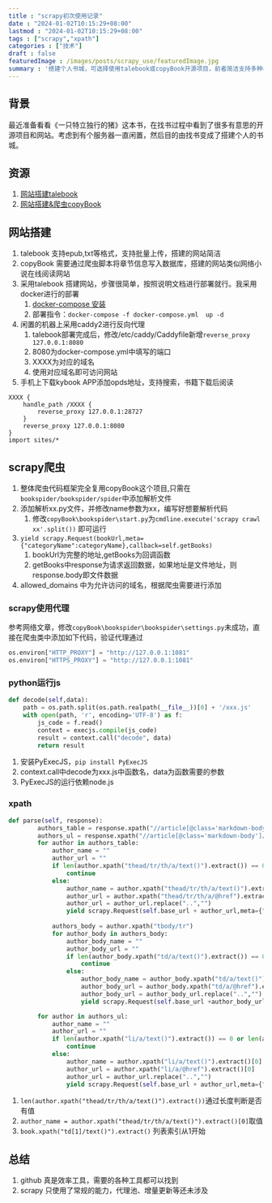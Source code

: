 ```yaml
---
title : "scrapy初次使用记录" 
date : "2024-01-02T10:15:29+08:00" 
lastmod : "2024-01-02T10:15:29+08:00" 
tags : ["scrapy","xpath"] 
categories : ["技术"]
draft : false
featuredImage : /images/posts/scrapy_use/featuredImage.jpg
summary : '搭建个人书城，可选择使用talebook或copyBook开源项目，前者简洁支持多种格式上传，后者类似网络小说网站，需要将章节信息写入数据库。爬虫复用copyBook项目，添加解析文件即可，还可添加代理和在python中运行js'
---
```


## 背景

最近准备看看《一只特立独行的猪》这本书，在找书过程中看到了很多有意思的开源项目和网站。考虑到有个服务器一直闲置，然后目的由找书变成了搭建个人的书城。

## 资源

1. [网站搭建talebook](https://github.com/talebook/talebook)
2. [网站搭建&爬虫copyBook](https://github.com/hahaha108/copyBook)

## 网站搭建

1. talebook 支持epub,txt等格式，支持批量上传，搭建的网站简洁
2. copyBook 需要通过爬虫脚本将章节信息写入数据库，搭建的网站类似网络小说在线阅读网站
3. 采用talebook 搭建网站，步骤很简单，按照说明文档进行部署就行。我采用docker进行的部署
    1. [docker-compose 安装](https://cloud.tencent.com/developer/article/1855291)
    2. 部署指令：`docker-compose -f docker-compose.yml  up -d`
4. 闲置的机器上采用caddy2进行反向代理
    1. talebook部署完成后，修改/etc/caddy/Caddyfile新增`reverse_proxy 127.0.0.1:8080`
    2. 8080为docker-compose.yml中填写的端口
    3. XXXX为对应的域名
    4. 使用对应域名即可访问网站
5. 手机上下载kybook APP添加opds地址，支持搜索，书籍下载后阅读

```plaintext
XXXX {
    handle_path /XXXX {
        reverse_proxy 127.0.0.1:28727
    }
    reverse_proxy 127.0.0.1:8080
}
import sites/*
```

## scrapy爬虫

1. 整体爬虫代码框架完全复用copyBook这个项目,只需在`bookspider/bookspider/spider`中添加解析文件
2. 添加解析xx.py文件，并修改name参数为xx，编写好想要解析代码
    1. 修改`copyBook\bookspider\start.py`为`cmdline.execute('scrapy crawl xx'.split())` 即可运行
3. `yield scrapy.Request(bookUrl,meta={"categoryName":categoryName},callback=self.getBooks)`
    1. bookUrl为完整的地址,getBooks为回调函数
    2. getBooks中response为请求返回数据，如果地址是文件地址，则response.body即文件数据
4. allowed_domains 中为允许访问的域名，根据爬虫需要进行添加

### scrapy使用代理

参考网络文章，修改`copyBook\bookspider\bookspider\settings.py`未成功，直接在爬虫类中添加如下代码，验证代理通过

```python
os.environ["HTTP_PROXY"] = "http://127.0.0.1:1081"
os.environ["HTTPS_PROXY"] = "http://127.0.0.1:1081"
```

### python运行js

```python
def decode(self,data):
    path = os.path.split(os.path.realpath(__file__))[0] + '/xxx.js'
    with open(path, 'r', encoding='UTF-8') as f:
        js_code = f.read()
        context = execjs.compile(js_code)
        result = context.call("decode", data)
        return result
```

1. 安装PyExecJS，`pip install PyExecJS`
2. context.call中decode为xxx.js中函数名，data为函数需要的参数
3. PyExecJS的运行依赖node.js

### xpath

```python
def parse(self, response):
        authors_table = response.xpath("//article[@class='markdown-body']/table")
        authors_ul = response.xpath("//article[@class='markdown-body']/ul")
        for author in authors_table:
            author_name = ""
            author_url = ""
            if len(author.xpath("thead/tr/th/a/text()").extract()) == 0 or len(author.xpath("thead/tr/th/a/@href").extract()) == 0:
                continue
            else:
                author_name = author.xpath("thead/tr/th/a/text()").extract()[0]
                author_url = author.xpath("thead/tr/th/a/@href").extract()[0]
                author_url = author_url.replace("..","")
                yield scrapy.Request(self.base_url + author_url,meta={"authorName":author_name},callback=self.getBooks)
            
            authors_body = author.xpath("tbody/tr")
            for author_body in authors_body:
                author_body_name = ""
                author_body_url = ""
                if len(author_body.xpath("td/a/text()").extract()) == 0 or len(author_body.xpath("td/a/@href").extract()) == 0:
                    continue
                else:
                    author_body_name = author_body.xpath("td/a/text()").extract()[0]
                    author_body_url = author_body.xpath("td/a/@href").extract()[0]
                    author_body_url = author_body_url.replace("..","")
                    yield scrapy.Request(self.base_url +author_body_url,meta={"authorName":author_body_name},callback=self.getBooks)

        for author in authors_ul:
            author_name = ""
            author_url = ""
            if len(author.xpath("li/a/text()").extract()) == 0 or len(author.xpath("li/a/@href").extract()) == 0:
                continue
            else:
                author_name = author.xpath("li/a/text()").extract()[0]
                author_url = author.xpath("li/a/@href").extract()[0]
                author_url = author_url.replace("..","")
                yield scrapy.Request(self.base_url + author_url,meta={"authorName":author_name},callback=self.getBooks)
```

1. `len(author.xpath("thead/tr/th/a/text()").extract())`通过长度判断是否有值
2. `author_name = author.xpath("thead/tr/th/a/text()").extract()[0]`取值
3. `book.xpath("td[1]/text()").extract()` 列表索引从1开始

## 总结

1. github 真是效率工具，需要的各种工具都可以找到
2. scrapy 只使用了常规的能力，代理池、增量更新等还未涉及
